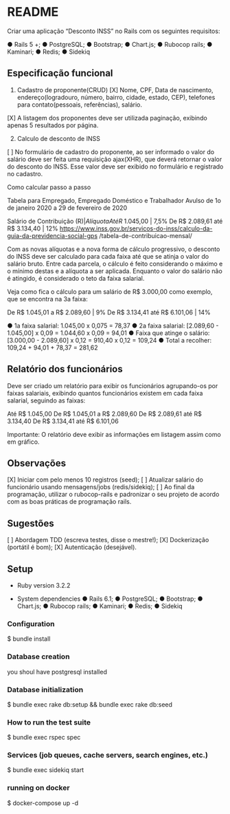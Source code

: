 # README

Criar uma aplicação “Desconto INSS” no Rails com os seguintes requisitos:

● Rails 5 +;
● PostgreSQL;
● Bootstrap;
● Chart.js;
● Rubocop rails;
● Kaminari;
● Redis;
● Sidekiq

## Especificação funcional

1. Cadastro de proponente(CRUD)
[X] Nome, CPF, Data de nascimento, endereço(logradouro, número, bairro, cidade, estado, CEP), telefones para contato(pessoais, referências), salário.

[X] A listagem dos proponentes deve ser utilizada paginação, exibindo apenas 5 resultados por página.

2. Calculo de desconto de INSS

[ ] No formulário de cadastro do proponente, ao ser informado o valor do salário deve ser feita uma requisição ajax(XHR), que deverá retornar o valor do desconto do INSS. Esse valor deve ser exibido no formulário e registrado no cadastro.

Como calcular passo a passo

Tabela para Empregado, Empregado Doméstico e Trabalhador Avulso de 1o de janeiro 2020 a 29 de fevereiro de 2020

Salário de Contribuição (R$) | Alíquota
Até R$ 1.045,00 | 7,5%
De R$ 2.089,61 até R$ 3.134,40 | 12%
https://www.inss.gov.br/servicos-do-inss/calculo-da-guia-da-previdencia-social-gps /tabela-de-contribuicao-mensal/

Com as novas alíquotas e a nova forma de cálculo progressivo, o desconto do INSS deve ser calculado para cada faixa até que se atinja o valor do salário bruto.
Entre cada parcela, o cálculo é feito considerando o máximo e o mínimo destas e a alíquota a ser aplicada. Enquanto o valor do salário não é atingido, é considerado o teto da faixa salarial.

Veja como fica o cálculo para um salário de R$ 3.000,00 como exemplo, que se encontra na 3a faixa:

De R$ 1.045,01 a R$ 2.089,60 | 9%
De R$ 3.134,41 até R$ 6.101,06 | 14%

● 1a faixa salarial: 1.045,00 x 0,075 = 78,37
● 2a faixa salarial: [2.089,60 - 1.045,00] x 0,09 = 1.044,60 x 0,09 = 94,01
● Faixa que atinge o salário: [3.000,00 - 2.089,60] x 0,12 = 910,40 x 0,12 = 109,24
● Total a recolher: 109,24 + 94,01 + 78,37 = 281,62

## Relatório dos funcionários

Deve ser criado um relatório para exibir os funcionários agrupando-os por faixas salariais, exibindo quantos funcionários existem em cada faixa salarial, seguindo as faixas:

Até R$ 1.045,00
De R$ 1.045,01 a R$ 2.089,60
De R$ 2.089,61 até R$ 3.134,40
De R$ 3.134,41 até R$ 6.101,06

Importante: O relatório deve exibir as informações em listagem assim como em gráfico.

## Observações
[X] Iniciar com pelo menos 10 registros (seed);
[ ] Atualizar salário do funcionário usando mensagens/jobs (redis/sidekiq);
[ ] Ao final da programação, utilizar o rubocop-rails e padronizar o seu projeto de acordo com as boas práticas de programação rails.

## Sugestões
[ ] Abordagem TDD (escreva testes, disse o mestre!);
[X] Dockerização (portátil é bom);
[X] Autenticação (desejável).


## Setup

* Ruby version
3.2.2

* System dependencies
● Rails 6.1;
● PostgreSQL;
● Bootstrap;
● Chart.js;
● Rubocop rails;
● Kaminari;
● Redis;
● Sidekiq

### Configuration

$ bundle install


### Database creation

you shoul have postgresql installed

### Database initialization

$ bundle exec rake db:setup && bundle exec rake db:seed

### How to run the test suite

$ bundle exec rspec spec

### Services (job queues, cache servers, search engines, etc.)

$ bundle exec sidekiq start

### running on docker

$ docker-compose up -d
